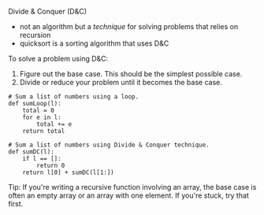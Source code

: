 Divide & Conquer (D&C)

* not an algorithm but a *technique* for solving problems that relies on recursion
* quicksort is a sorting algorithm that uses D&C

To solve a problem using D&C:

1. Figure out the base case. This should be the simplest possible case.
2. Divide or reduce your problem until it becomes the base case.

```
# Sum a list of numbers using a loop.
def sumLoop(l):
    total = 0
    for e in l:
        total += e
    return total

# Sum a list of numbers using Divide & Conquer technique.
def sumDC(l):
    if l == []:
        return 0
    return l[0] + sumDC(l[1:])
```

Tip: If you're writing a recursive function involving an array, the base case is often an empty array or an array with one element. If you're stuck, try that first.
